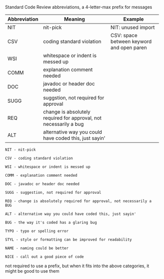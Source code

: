 Standard Code Review abbreviations, a 4-letter-max prefix for messages

| Abbreviation | Meaning | Example |
|--------------|---------|---------|
| NIT | nit-pick | NIT: unused import |
| CSV | coding standard violation | CSV: space between keyword and open paren|
| WSI | whitespace or indent is messed up | |
| COMM | explanation comment needed | |
| DOC | javadoc or header doc needed | |
| SUGG | suggstion, not required for approval |
| REQ | change is absolutely required for approval, not necessarily a bug |
| ALT | alternative way you could have coded this, just sayin' |

```
NIT - nit-pick

CSV - coding standard violation

WSI - whitespace or indent is messed up

COMM - explanation comment needed

DOC - javadoc or header doc needed

SUGG - suggestion, not required for approval

REQ - change is absolutely required for approval, not necessarily a BUG

ALT - alternative way you could have coded this, just sayin'

BUG - the way it's coded has a glaring bug

TYPO - typo or spelling error

STYL - style or formatting can be improved for readability

NAME - naming could be better

NICE - call out a good piece of code

```


not required to use a prefix, but when it fits into the above categories, it might be good to use them 

